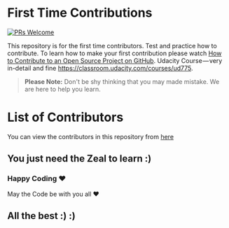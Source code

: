 # First Time Contributions
[![PRs Welcome](https://img.shields.io/badge/PRs-welcome-brightgreen.svg?style=flat-square)](http://makeapullrequest.com)

This repository is for the first time contributors. Test and practice how to contribute. To learn how to make your first contribution please watch [How to Contribute to an Open Source Project on GitHub](https://egghead.io/courses/how-to-contribute-to-an-open-source-project-on-github).
Udacity Course — very in-detail and fine https://classroom.udacity.com/courses/ud775.

> **Please Note:** Don't be shy thinking that you may made mistake. We are here to help you learn.

# List of Contributors
You can view the contributors in this repository from [here](Contributors.md)

## You just need the Zeal to learn :)

### Happy Coding ❤

May the Code be with you all ❤

## All the best :) :)
